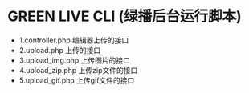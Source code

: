 GREEN LIVE CLI (绿播后台运行脚本)
========================

* 1.controller.php 编辑器上传的接口
* 2.upload.php     上传的接口
* 3.upload_img.php 上传图片的接口
* 4.upload_zip.php 上传zip文件的接口
* 5.upload_gif.php 上传gif文件的接口
